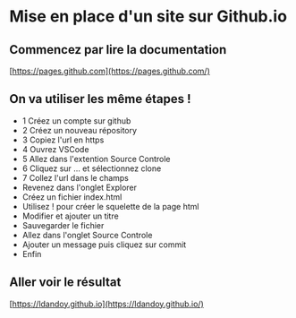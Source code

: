 # Mise en place d'un site sur Github.io

## Commencez par lire la documentation

[https://pages.github.com](https://pages.github.com/)

## On va utiliser les même étapes !

- 1 Créez un compte sur github
- 2 Créez un nouveau répository
- 3 Copiez l'url en https
- 4 Ouvrez VSCode
- 5 Allez dans l'extention Source Controle
- 6 Cliquez sur ... et sélectionnez clone
- 7 Collez l'url dans le champs
- Revenez dans l'onglet Explorer
- Créez un fichier index.html
- Utilisez ! pour créer le squelette de la page html
- Modifier et ajouter un titre
- Sauvegarder le fichier
- Allez dans l'onglet Source Controle
- Ajouter un message puis cliquez sur commit
- Enfin 

## Aller voir le résultat

[https://ldandoy.github.io](https://ldandoy.github.io/)